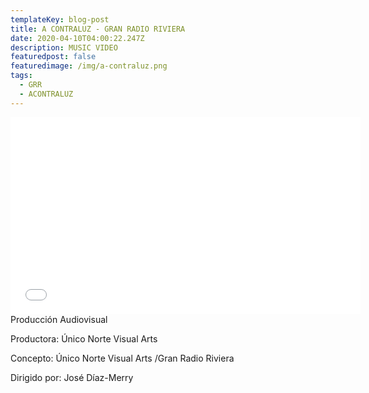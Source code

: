 ```yaml
---
templateKey: blog-post
title: A CONTRALUZ - GRAN RADIO RIVIERA
date: 2020-04-10T04:00:22.247Z
description: MUSIC VIDEO
featuredpost: false
featuredimage: /img/a-contraluz.png
tags:
  - GRR
  - ACONTRALUZ
---
```

<iframe width="560" height="315" src="<https://www.youtube.com/watch?v=ptuInu7qRn0&ab_channel=GranRadioRiviera>" title="YouTube video player" frameborder="0" allow="accelerometer; autoplay; clipboard-write; encrypted-media; gyroscope; picture-in-picture" allowfullscreen></iframe

Producción Audiovisual 

Productora: Único Norte Visual Arts 

Concepto: Único Norte Visual Arts /Gran Radio Riviera 

Dirigido por: José Díaz-Merry